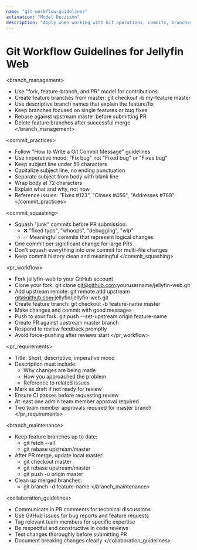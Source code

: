 ```yaml
---
name: "git-workflow-guidelines"
activation: "Model Decision"
description: "Apply when working with Git operations, commits, branches, or pull requests"
---
```


# Git Workflow Guidelines for Jellyfin Web

<branch_management>
- Use "fork, feature-branch, and PR" model for contributions
- Create feature branches from master: git checkout -b my-feature master
- Use descriptive branch names that explain the feature/fix
- Keep branches focused on single features or bug fixes
- Rebase against upstream master before submitting PR
- Delete feature branches after successful merge
</branch_management>

<commit_practices>
- Follow "How to Write a Git Commit Message" guidelines
- Use imperative mood: "Fix bug" not "Fixed bug" or "Fixes bug"
- Keep subject line under 50 characters
- Capitalize subject line, no ending punctuation
- Separate subject from body with blank line
- Wrap body at 72 characters
- Explain what and why, not how
- Reference issues: "Fixes #123", "Closes #456", "Addresses #789"
</commit_practices>

<commit_squashing>
- Squash "junk" commits before PR submission:
  - ❌ "fixed typo", "whoops", "debugging", "wip"
  - ✅ Meaningful commits that represent logical changes
- One commit per significant change for large PRs
- Don't squash everything into one commit for multi-file changes
- Keep commit history clean and meaningful
</commit_squashing>

<pr_workflow>
- Fork jellyfin-web to your GitHub account
- Clone your fork: git clone git@github.com:yourusername/jellyfin-web.git
- Add upstream remote: git remote add upstream git@github.com:jellyfin/jellyfin-web.git
- Create feature branch: git checkout -b feature-name master
- Make changes and commit with good messages
- Push to your fork: git push --set-upstream origin feature-name
- Create PR against upstream master branch
- Respond to review feedback promptly
- Avoid force-pushing after reviews start
</pr_workflow>

<pr_requirements>
- Title: Short, descriptive, imperative mood
- Description must include:
  - Why changes are being made
  - How you approached the problem
  - Reference to related issues
- Mark as draft if not ready for review
- Ensure CI passes before requesting review
- At least one admin team member approval required
- Two team member approvals required for master branch
</pr_requirements>

<branch_maintenance>
- Keep feature branches up to date:
  - git fetch --all
  - git rebase upstream/master
- After PR merge, update local master:
  - git checkout master
  - git rebase upstream/master
  - git push -u origin master
- Clean up merged branches:
  - git branch -d feature-name
</branch_maintenance>

<collaboration_guidelines>
- Communicate in PR comments for technical discussions
- Use GitHub issues for bug reports and feature requests
- Tag relevant team members for specific expertise
- Be respectful and constructive in code reviews
- Test changes thoroughly before submitting PR
- Document breaking changes clearly
</collaboration_guidelines>